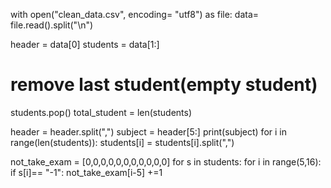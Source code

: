 with open("clean_data.csv", encoding= "utf8") as file:
	data= file.read().split("\n")

header = data[0]
students = data[1:]
# remove last student(empty student)
students.pop()
total_student = len(students)

header = header.split(",")
subject = header[5:]
print(subject)
for i in range(len(students)):
	students[i] = students[i].split(",")

not_take_exam = [0,0,0,0,0,0,0,0,0,0,0]
for s in students:
	for i in range(5,16):
		if s[i]== "-1":
			not_take_exam[i-5] +=1 
